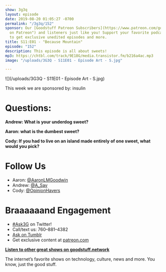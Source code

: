 ```yaml
---
show: 3g3q
layout: episode
date: 2019-08-20 01:05:27 -0700
permalink: "/3g3q/152"
sponsor: Our [Goodstuff Patreon Subscribers](https://www.patreon.com/goodstuff "Goodstuff
  on Patreon") and listeners just like you! Support your favorite podcasts directly
  to get exclusive unedited episodes and more.
title: S11:E01 - "Because Mountain"
episode: "152"
description: This episode is all about sweets!
mp3: https://chtbl.com/track/9E18G/media.transistor.fm/b216a4ac.mp3
image: "/uploads/3G3Q - S11E01 - Episode Art - S.jpg"

---
```


![](/uploads/3G3Q - S11E01 - Episode Art - S.jpg)

This week we are sponsored by: insulin

# Questions:

**Andrew: What is your underdog sweet?**

**Aaron: what is the dumbest sweet?**

**Cody: If you had to live on an island made entirely of one sweet, what would you pick?**

# Follow Us

* Aaron: [@AaronLMGoodwin](http://twitter.com/aaronlmgoodwin)
* Andrew: [@A_Sav](http://twitter.com/a_sav)
* Cody: [@OpinionHavers](https://twitter.com/opinionhavers)

# Braaaaaand Engagement

* [#Ask3G](http://twitter.com/) on Twitter!
* Call/text us: 760–881–4382
* [Ask on Tumblr](http://3g3q.co/ask)
* Get exclusive content at [patreon.com](http://www.patreon.com/3g3q)

[**Listen to other great shows on goodstuff.network**](http://goodstuff.network/)

The internet’s favorite shows on technology, culture, news and more. You know, just the good stuff.